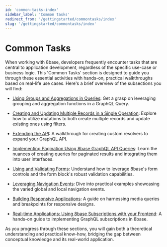 ```yaml
---
id: 'common-tasks-index'
sidebar_label: 'Common tasks'
redirect_from: '/gettingstarted/commontasks/index'
slug: '/gettingstarted/commontasks/index'
---
```


# Common Tasks

When working with 8base, developers frequently encounter tasks that are central to application development, regardless of the specific use-case or business logic. This 'Common Tasks' section is designed to guide you through these essential activities with hands-on, practical walkthroughs based on real-life use cases. Here's a brief overview of the subsections you will find:


<!-- -   [Configuring Role-based Access Control](Link to Common Tasks -> Configuring Role-based Access Control): Dive into permissions configurations and understand the power of advanced filters. -->
    
-   [Using Groups and Aggregations in Queries](../backend/graphql-api/grouping-and-aggregations-tutorial): Get a grasp on leveraging grouping and aggregation functions in a GraphQL Query.
    
-   [Creating and Updating Multiple Records in a Single Operation](common-tasks-create-multiple-records-single-operation): Explore how to utilize mutations to both create multiple records and update existing ones using filters.
    
-   [Extending the API](common-tasks-extending-the-api): A walkthrough for creating custom resolvers to expand your GraphQL API.
    
-   [Implementing Pagination Using 8base GraphQL API Queries](common-tasks-implementing-pagination-api-queries.md): Learn the nuances of creating queries for paginated results and integrating them into user interfaces.
    
-   [Using and Validating Forms](common-tasks-using-validating-forms): Understand how to leverage 8base's form controls and the form block's robust validation capabilities.
    
-   [Leveraging Navigation Events](common-tasks-leveraging-navigation-events): Dive into practical examples showcasing the varied global and local navigation events.
    
-   [Building Responsive Applications](common-tasks-building-responsive-applications): A guide on harnessing media queries and breakpoints for responsive designs.
    
<!-- -   [Maximizing Reusable Elements](Link to Common Tasks -> Maximizing Reusable Elements): Discover the art of leveraging component groups for reusability. -->
    
-   [Real-time Applications: Using 8base Subscriptions with your Frontend](common-tasks-real-time-applications): A hands-on guide to implementing GraphQL subscriptions in 8base.

As you progress through these sections, you will gain both a theoretical understanding and practical know-how, bridging the gap between conceptual knowledge and its real-world application.
